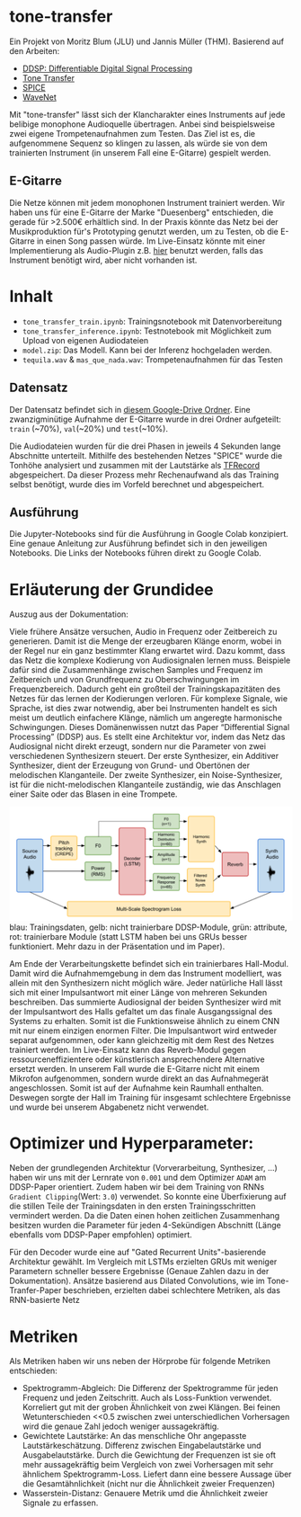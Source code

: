 # tone-transfer

Ein Projekt von Moritz Blum (JLU) und Jannis Müller (THM).
Basierend auf den Arbeiten:
- [DDSP: Differentiable Digital Signal Processing](https://doi.org/10.48550/arXiv.2001.04643)
- [Tone Transfer](https://ceur-ws.org/Vol-2903/IUI21WS-HAIGEN-3.pdf)
- [SPICE](https://doi.org/10.1109/TASLP.2020.2982285)
- [WaveNet](https://doi.org/10.48550/arXiv.1609.03499)

Mit "tone-transfer" lässt sich der Klancharakter eines Instruments auf jede belibige monophone Audioquelle übertragen. Anbei sind beispielsweise zwei eigene Trompetenaufnahmen zum Testen. Das Ziel ist es, die aufgenommene Sequenz so klingen zu lassen, als würde sie von dem trainierten Instrument (in unserem Fall eine E-Gitarre) gespielt werden.

## E-Gitarre
Die Netze können mit jedem monophonen Instrument trainiert werden. Wir haben uns für eine E-Gitarre der Marke "Duesenberg" entschieden, die gerade für >2.500€ erhältlich sind. In der Praxis könnte das Netz bei der Musikproduktion für's Prototyping genutzt werden, um zu Testen, ob die E-Gitarre in einen Song passen würde. Im Live-Einsatz könnte mit einer Implementierung als Audio-Plugin z.B. [hier](https://magenta.tensorflow.org/ddsp-vst) benutzt werden, falls das Instrument benötigt wird, aber nicht vorhanden ist.

# Inhalt
- `tone_transfer_train.ipynb`: Trainingsnotebook mit Datenvorbereitung
- `tone_transfer_inference.ipynb`: Testnotebook mit Möglichkeit zum Upload von eigenen Audiodateien
- `model.zip`: Das Modell. Kann bei der Inferenz hochgeladen werden.
- `tequila.wav` & `mas_que_nada.wav`: Trompetenaufnahmen für das Testen

## Datensatz
Der Datensatz befindet sich in [diesem Google-Drive Ordner](https://drive.google.com/drive/folders/1Y2HU3L9bbDXopPPFhmfxj9h36lKI5bkP?usp=sharing). Eine zwanzigminütige Aufnahme der E-Gitarre wurde in drei Ordner aufgeteilt: `train` (~70%), `val`(~20%) und `test`(~10%). 

Die Audiodateien wurden für die drei Phasen in jeweils 4 Sekunden lange Abschnitte unterteilt. Mithilfe des bestehenden Netzes "SPICE" wurde die Tonhöhe analysiert und zusammen mit der Lautstärke als [TFRecord](https://github.com/google/tensorflow-recorder) abgespeichert. Da dieser Prozess mehr Rechenaufwand als das Training selbst benötigt, wurde dies im Vorfeld berechnet und abgespeichert. 

## Ausführung
Die Jupyter-Notebooks sind für die Ausführung in Google Colab konzipiert. Eine genaue Anleitung zur Ausführung befindet sich in den jeweiligen Notebooks. Die Links der Notebooks führen direkt zu Google Colab. 

# Erläuterung der Grundidee
Auszug aus der Dokumentation:

Viele frühere Ansätze versuchen, Audio in Frequenz oder Zeitbereich zu generieren. Damit ist die Menge der erzeugbaren Klänge enorm, wobei in der Regel nur ein ganz bestimmter Klang erwartet wird. Dazu kommt, dass das Netz die komplexe Kodierung von Audiosignalen lernen muss. Beispiele dafür sind die Zusammenhänge zwischen Samples und Frequenz im Zeitbereich und von Grundfrequenz zu Oberschwingungen im Frequenzbereich. Dadurch geht ein großteil der Trainingskapazitäten des Netzes für das lernen der Kodierungen verloren. Für komplexe Signale, wie Sprache, ist dies zwar notwendig, aber bei Instrumenten handelt es sich meist um deutlich einfachere Klänge, nämlich um angeregte harmonische Schwingungen. Dieses Domänenwissen nutzt das Paper “Differential Signal Processing” (DDSP) aus. Es stellt eine Architektur vor, indem das Netz das Audiosignal nicht direkt erzeugt, sondern nur die Parameter von zwei verschiedenen Synthesizern steuert. Der erste Synthesizer, ein Additiver Synthesizer, dient der Erzeugung von Grund- und Obertönen der melodischen Klanganteile. Der zweite Synthesizer, ein Noise-Synthesizer, ist für die nicht-melodischen Klanganteile zuständig, wie das Anschlagen einer Saite oder das Blasen in eine Trompete.

![DDSP-Graph](ddsp.png)
blau: Trainingsdaten, gelb: nicht trainierbare DDSP-Module, grün: attribute, rot: trainierbare Module (statt LSTM haben bei uns GRUs besser funktioniert. Mehr dazu in der Präsentation und im Paper).

Am Ende der Verarbeitungskette befindet sich ein trainierbares Hall-Modul. Damit wird die Aufnahmemgebung in dem das Instrument modelliert, was allein mit den Synthesizern nicht möglich wäre. Jeder natürliche Hall lässt sich mit einer Impulsantwort mit einer Länge von mehreren Sekunden beschreiben. Das summierte Audiosignal der beiden Synthesizer wird mit der Impulsantwort des Halls gefaltet um das finale Ausgangssignal des Systems zu erhalten. Somit ist die Funktionsweise ähnlich zu einem CNN mit nur einem einzigen enormen Filter. Die Impulsantwort wird entweder separat aufgenommen, oder kann gleichzeitig mit dem Rest des Netzes trainiert werden. Im Live-Einsatz kann das Reverb-Modul gegen ressourceneffizientere oder künstlerisch ansprechendere Alternative ersetzt werden. In unserem Fall wurde die E-Gitarre nicht mit einem Mikrofon aufgenommen, sondern wurde direkt an das Aufnahmegerät angeschlossen. Somit ist auf der Aufnahme kein Raumhall enthalten. Deswegen sorgte der Hall im Training für insgesamt schlechtere Ergebnisse und wurde bei unserem Abgabenetz nicht verwendet.  

# Optimizer und Hyperparameter:
Neben der grundlegenden Architektur (Vorverarbeitung, Synthesizer, ...) haben wir uns mit der Lernrate von `0.001` und dem Optimizer `ADAM` am DDSP-Paper orientiert. Zudem haben wir bei dem Training von RNNs `Gradient Clipping`(Wert: `3.0`) verwendet. So konnte eine Überfixierung auf die stillen Teile  der Trainingsdaten in den ersten Trainingsschritten vermindert werden. Da die Daten einen hohen zeitlichen Zusammenhang besitzen wurden die Parameter für jeden 4-Sekündigen Abschnitt (Länge ebenfalls vom DDSP-Paper empfohlen) optimiert. 

Für den Decoder wurde eine auf "Gated Recurrent Units"-basierende Architektur gewählt. Im Vergleich mit LSTMs erzielten GRUs mit weniger Parametern schneller bessere Ergebnisse (Genaue Zahlen dazu in der Dokumentation). Ansätze basierend aus Dilated Convolutions, wie im Tone-Tranfer-Paper beschrieben, erzielten dabei schlechtere Metriken, als das RNN-basierte Netz

# Metriken
Als Metriken haben wir uns neben der Hörprobe für folgende Metriken entschieden:

- Spektrogramm-Abgleich: Die Differenz der Spektrogramme für jeden Frequenz und jeden Zeitschritt. Auch als Loss-Funktion verwendet. Korreliert gut mit der groben Ähnlichkeit von zwei Klängen. Bei feinen Wetunterschieden <<0.5 zwischen zwei unterschiedlichen Vorhersagen wird die genaue Zahl jedoch weniger aussagekräftig.
- Gewichtete Lautstärke: An das menschliche Ohr angepasste Lautstärkeschätzung. Differenz zwischen Eingabelautstärke und Ausgabelautstärke. Durch die Gewichtung der Frequenzen ist sie oft mehr aussagekräftig beim Vergleich von zwei Vorhersagen mit sehr ähnlichem Spektrogramm-Loss. Liefert dann eine bessere Aussage über die Gesamtähnlichkeit (nicht nur die Ähnlichkeit zweier Frequenzen)
- Wasserstein-Distanz: Genauere Metrik umd die Ähnlichkeit zweier Signale zu erfassen.

